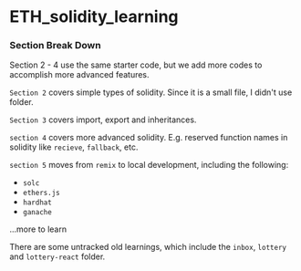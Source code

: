 # ETH_solidity_learning

### Section Break Down

Section 2 - 4 use the same starter code, but we add more codes to accomplish more advanced features.

`Section 2` covers simple types of solidity. Since it is a small file, I didn't use folder.

`Section 3` covers import, export and inheritances.

`section 4` covers more advanced solidity. E.g. reserved function names in solidity like `recieve`, `fallback`, etc.

`section 5` moves from `remix` to local development, including the following:

- `solc`
- `ethers.js`
- `hardhat`
- `ganache`

...more to learn

There are some untracked old learnings, which include the `inbox`, `lottery` and `lottery-react` folder.
